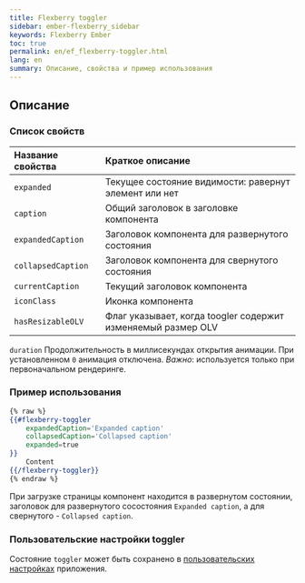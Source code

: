 ```yaml
---
title: Flexberry toggler
sidebar: ember-flexberry_sidebar
keywords: Flexberry Ember
toc: true
permalink: en/ef_flexberry-toggler.html
lang: en
summary: Описание, свойства и пример использования
---
```


## Описание

### Список свойств

Название свойства | Краткое описание
:-----------------|:------------------
`expanded` | Текущее состояние видимости: равернут элемент или нет
`caption` | Общий заголовок в заголовке компонента
`expandedCaption` | Заголовок компонента для развернутого состояния
`collapsedCaption` | Заголовок компонента для свернутого состояния
`currentCaption` | Текущий заголовок компонента
`iconClass` | Иконка компонента
`hasResizableOLV` | Флаг указывает, когда toogler содержит изменяемый размер OLV
`duration` Продолжительность в миллисекундах открытия анимации. При установленном `0` анимация отключена. _Важно_: используется только при первоначальном рендеринге.

### Пример использования

```hbs
{% raw %}
{{#flexberry-toggler
    expandedCaption='Expanded caption'
    collapsedCaption='Collapsed caption'
    expanded=true
}}
    Content
{{/flexberry-toggler}}
{% endraw %}
```

При загрузке страницы компонент находится в развернутом состоянии, заголовок для развернутого сосостояния `Expanded caption`, а для свернутого - `Collapsed caption`.

### Пользовательские настройки toggler

Состояние `toggler` может быть сохранено в [пользовательских настройках](ef_model-user-settings-service.html) приложения.
